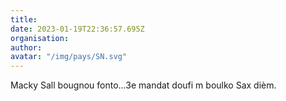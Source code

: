 ```yaml
---
title: 
date: 2023-01-19T22:36:57.695Z
organisation: 
author: 
avatar: "/img/pays/SN.svg"
---
```


Macky Sall bougnou fonto...3e mandat doufi m boulko Sax dièm.